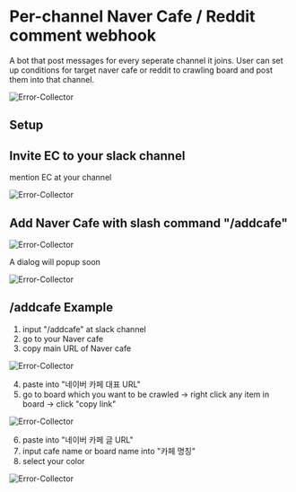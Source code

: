 # Per-channel Naver Cafe / Reddit comment webhook

A bot that post messages for every seperate channel it joins. User can set up conditions for target naver cafe or reddit to crawling board and post them into that channel.

![Error-Collector](http://errorcollector2.azurewebsites.net/img/example.PNG)

## Setup

## Invite EC to your slack channel
mention EC at your channel

![Error-Collector](http://errorcollector2.azurewebsites.net/img/mentionEC.PNG)

## Add Naver Cafe with slash command "/addcafe"
![Error-Collector](http://errorcollector2.azurewebsites.net/img/addcafe.PNG)

A dialog will popup soon

![Error-Collector](http://errorcollector2.azurewebsites.net/img/addcafedlg.PNG)

## /addcafe Example
1. input "/addcafe" at slack channel
2. go to your Naver cafe
3. copy main URL of Naver cafe

![Error-Collector](http://errorcollector2.azurewebsites.net/img/addcafeurl1.PNG)

4. paste into "네이버 카페 대표 URL"
5. go to board which you want to be crawled 
      -> right click any item in board 
         -> click "copy link"
         
![Error-Collector](http://errorcollector2.azurewebsites.net/img/addcafeurl2.PNG)

6. paste into "네이버 카페 글 URL"
7. input cafe name or board name into "카페 명칭"
8. select your color

![Error-Collector](http://errorcollector2.azurewebsites.net/img/addcafeend.PNG)
